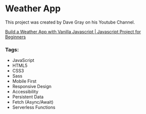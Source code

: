 # Weather App

This project was created by Dave Gray on his Youtube Channel.

[Build a Weather App with Vanilla Javascript | Javascript Project for Beginners](https://www.youtube.com/watch?v=s_Ie_yh_4Co)

### Tags:

- JavaScript
- HTML5
- CSS3
- Sass
- Mobile First
- Responsive Design
- Accessibility
- Persistent Data
- Fetch (Async/Await)
- Serverless Functions

